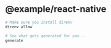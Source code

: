# @example/react-native

```sh
# Make sure you install direnv
direnv allow

# See what gets generated for you...
generate
```

